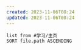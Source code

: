 ```yaml
---
created: 2023-11-06T08:24
updated: 2023-11-06T08:24
---
```

```dataview
list from #学习/主页
SORT file.path ASCENDING
```